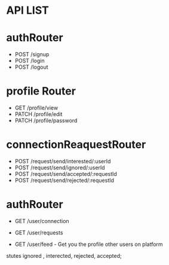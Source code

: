 # API LIST 

 # authRouter 
- POST  /signup
- POST /login
- POST /logout

# profile Router
- GET /profile/view
- PATCH /profile/edit
- PATCH /profile/password

# connectionReaquestRouter
- POST /request/send/interested/:userId
- POST /request/send/ignored/:userId
- POST /request/send/accepted/:requestId
- POST /request/send/rejected/:requestId   

# authRouter

- GET /user/connection
- GET /user/requests

- GET /user/feed -  Get you  the profile other users on platform

stutes ignored , interected, rejected, accepted;
